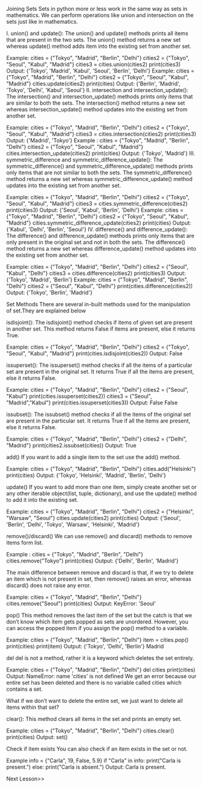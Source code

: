 Joining Sets
Sets in python more or less work in the same way as sets in mathematics. We can perform operations like union and intersection on the sets just like in mathematics.

I. union() and update():
The union() and update() methods prints all items that are present in the two sets. The union() method returns a new set whereas update() method adds item into the existing set from another set.

Example:
cities = {"Tokyo", "Madrid", "Berlin", "Delhi"}
cities2 = {"Tokyo", "Seoul", "Kabul", "Madrid"}
cities3 = cities.union(cities2)
print(cities3)
Output:
{'Tokyo', 'Madrid', 'Kabul', 'Seoul', 'Berlin', 'Delhi'}
Example:
cities = {"Tokyo", "Madrid", "Berlin", "Delhi"}
cities2 = {"Tokyo", "Seoul", "Kabul", "Madrid"}
cities.update(cities2)
print(cities)
Output:
{'Berlin', 'Madrid', 'Tokyo', 'Delhi', 'Kabul', 'Seoul'}
II. intersection and intersection_update():
The intersection() and intersection_update() methods prints only items that are similar to both the sets. The intersection() method returns a new set whereas intersection_update() method updates into the existing set from another set.

Example:
cities = {"Tokyo", "Madrid", "Berlin", "Delhi"}
cities2 = {"Tokyo", "Seoul", "Kabul", "Madrid"}
cities3 = cities.intersection(cities2)
print(cities3)
Output:
{'Madrid', 'Tokyo'}
Example :
cities = {"Tokyo", "Madrid", "Berlin", "Delhi"}
cities2 = {"Tokyo", "Seoul", "Kabul", "Madrid"}
cities.intersection_update(cities2)
print(cities)
Output:
{'Tokyo', 'Madrid'}
III. symmetric_difference and symmetric_difference_update():
The symmetric_difference() and symmetric_difference_update() methods prints only items that are not similar to both the sets. The symmetric_difference() method returns a new set whereas symmetric_difference_update() method updates into the existing set from another set.

Example:
cities = {"Tokyo", "Madrid", "Berlin", "Delhi"}
cities2 = {"Tokyo", "Seoul", "Kabul", "Madrid"}
cities3 = cities.symmetric_difference(cities2)
print(cities3)
Output:
{'Seoul', 'Kabul', 'Berlin', 'Delhi'}
Example:
cities = {"Tokyo", "Madrid", "Berlin", "Delhi"}
cities2 = {"Tokyo", "Seoul", "Kabul", "Madrid"}
cities.symmetric_difference_update(cities2)
print(cities)
Output:
{'Kabul', 'Delhi', 'Berlin', 'Seoul'}
IV. difference() and difference_update():
The difference() and difference_update() methods prints only items that are only present in the original set and not in both the sets. The difference() method returns a new set whereas difference_update() method updates into the existing set from another set.

Example:
cities = {"Tokyo", "Madrid", "Berlin", "Delhi"}
cities2 = {"Seoul", "Kabul", "Delhi"}
cities3 = cities.difference(cities2)
print(cities3)
Output:
{'Tokyo', 'Madrid', 'Berlin'}
Example:
cities = {"Tokyo", "Madrid", "Berlin", "Delhi"}
cities2 = {"Seoul", "Kabul", "Delhi"}
print(cities.difference(cities2))
Output:
{'Tokyo', 'Berlin', 'Madrid'}

Set Methods
There are several in-built methods used for the manipulation of set.They are explained below

isdisjoint():
The isdisjoint() method checks if items of given set are present in another set. This method returns False if items are present, else it returns True.

Example:
cities = {"Tokyo", "Madrid", "Berlin", "Delhi"}
cities2 = {"Tokyo", "Seoul", "Kabul", "Madrid"}
print(cities.isdisjoint(cities2))
Output:
False

issuperset():
The issuperset() method checks if all the items of a particular set are present in the original set. It returns True if all the items are present, else it returns False.

Example:
cities = {"Tokyo", "Madrid", "Berlin", "Delhi"}
cities2 = {"Seoul", "Kabul"}
print(cities.issuperset(cities2))
cities3 = {"Seoul", "Madrid","Kabul"}
print(cities.issuperset(cities3))
Output:
False
False

issubset():
The issubset() method checks if all the items of the original set are present in the particular set. It returns True if all the items are present, else it returns False.

Example:
cities = {"Tokyo", "Madrid", "Berlin", "Delhi"}
cities2 = {"Delhi", "Madrid"}
print(cities2.issubset(cities))
Output:
True

add()
If you want to add a single item to the set use the add() method.

Example:
cities = {"Tokyo", "Madrid", "Berlin", "Delhi"}
cities.add("Helsinki")
print(cities)
Output:
{'Tokyo', 'Helsinki', 'Madrid', 'Berlin', 'Delhi'}

update()
If you want to add more than one item, simply create another set or any other iterable object(list, tuple, dictionary), and use the update() method to add it into the existing set.

Example:
cities = {"Tokyo", "Madrid", "Berlin", "Delhi"}
cities2 = {"Helsinki", "Warsaw", "Seoul"}
cities.update(cities2)
print(cities)
Output:
{'Seoul', 'Berlin', 'Delhi', 'Tokyo', 'Warsaw', 'Helsinki', 'Madrid'}

remove()/discard()
We can use remove() and discard() methods to remove items form list.

Example :
cities = {"Tokyo", "Madrid", "Berlin", "Delhi"}
cities.remove("Tokyo")
print(cities)
Output:
{'Delhi', 'Berlin', 'Madrid'}

The main difference between remove and discard is that, if we try to delete an item which is not present in set, then remove() raises an error, whereas discard() does not raise any error.

Example:
cities = {"Tokyo", "Madrid", "Berlin", "Delhi"}
cities.remove("Seoul")
print(cities)
Output:
KeyError: 'Seoul'

pop()
This method removes the last item of the set but the catch is that we don’t know which item gets popped as sets are unordered. However, you can access the popped item if you assign the pop() method to a variable.

Example:
cities = {"Tokyo", "Madrid", "Berlin", "Delhi"}
item = cities.pop()
print(cities)
print(item)
Output:
{'Tokyo', 'Delhi', 'Berlin'} Madrid

del
del is not a method, rather it is a keyword which deletes the set entirely.

Example:
cities = {"Tokyo", "Madrid", "Berlin", "Delhi"}
del cities
print(cities)
Output:
NameError: name 'cities' is not defined We get an error because our entire set has been deleted and there is no variable called cities which contains a set.

What if we don’t want to delete the entire set, we just want to delete all items within that set?

clear():
This method clears all items in the set and prints an empty set.

Example:
cities = {"Tokyo", "Madrid", "Berlin", "Delhi"}
cities.clear()
print(cities)
Output:
set()

Check if item exists
You can also check if an item exists in the set or not.

Example
info = {"Carla", 19, False, 5.9}
if "Carla" in info:
    print("Carla is present.")
else:
    print("Carla is absent.")
Output:
Carla is present.

Next Lesson>>